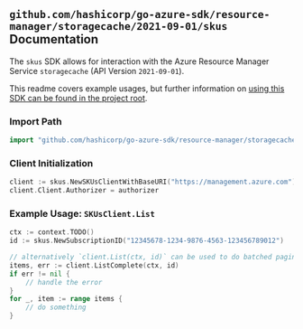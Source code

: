 
## `github.com/hashicorp/go-azure-sdk/resource-manager/storagecache/2021-09-01/skus` Documentation

The `skus` SDK allows for interaction with the Azure Resource Manager Service `storagecache` (API Version `2021-09-01`).

This readme covers example usages, but further information on [using this SDK can be found in the project root](https://github.com/hashicorp/go-azure-sdk/tree/main/docs).

### Import Path

```go
import "github.com/hashicorp/go-azure-sdk/resource-manager/storagecache/2021-09-01/skus"
```


### Client Initialization

```go
client := skus.NewSKUsClientWithBaseURI("https://management.azure.com")
client.Client.Authorizer = authorizer
```


### Example Usage: `SKUsClient.List`

```go
ctx := context.TODO()
id := skus.NewSubscriptionID("12345678-1234-9876-4563-123456789012")

// alternatively `client.List(ctx, id)` can be used to do batched pagination
items, err := client.ListComplete(ctx, id)
if err != nil {
	// handle the error
}
for _, item := range items {
	// do something
}
```
